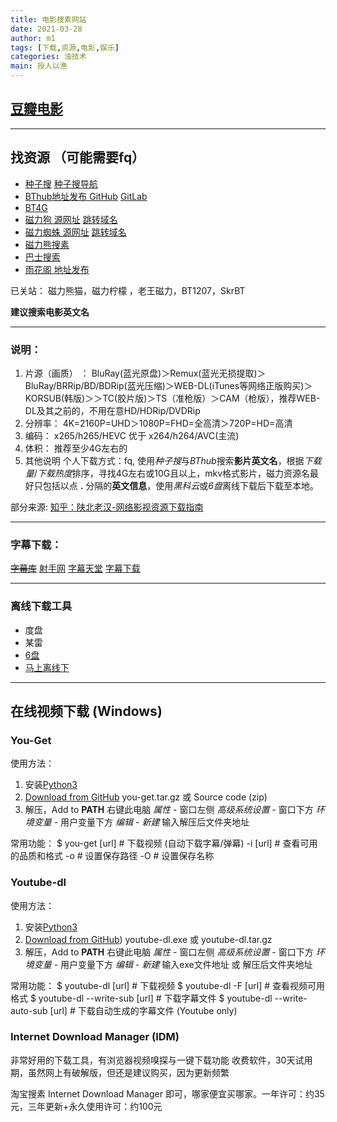 ```yaml
---
title: 电影搜素网站
date: 2021-03-28
author: m1
tags: [下载,资源,电影,娱乐]
categories: 浊技术
main: 授人以渔
---
```

## [豆瓣电影](https://movie.douban.com/)
---
## 找资源 （可能需要fq）

* [种子搜](https://www.zhongzilou.com/) [种子搜导航](https://www.zhongzidizhi.com/)
* [BThub地址发布 GitHub](https://github.com/fwonggh/Bthub) [GitLab](https://gitlab.com/fwonggh/Bthub/-/blob/master/README.md)
* [BT4G](https://bt4g.org/)
* [磁力狗 源网址](http://ciligou.app/)  [跳转域名](http://clg8.info)
* [磁力蜘蛛 源网址](http://www.eclzz.net/) [跳转域名](http://www.eclzz.shop/)
* [磁力熊搜素](https://www.cilixiong.com/search/)
* [巴士搜索](http://bashi5.org)
* [雨花阁 地址发布](https://www.yuhuage.club/)

已关站：
磁力熊猫，磁力柠檬 ，老王磁力，BT1207，SkrBT

**建议搜索电影英文名**

---

### 说明：
1. 片源（画质） ：
BluRay(蓝光原盘)＞Remux(蓝光无损提取)＞BluRay/BRRip/BD/BDRip(蓝光压缩)＞WEB-DL(iTunes等网络正版购买)＞KORSUB(韩版)＞＞TC(胶片版)＞TS（准枪版）＞CAM（枪版），推荐WEB-DL及其之前的，不用在意HD/HDRip/DVDRip
2. 分辨率：   4K=2160P=UHD＞1080P=FHD=全高清＞720P=HD=高清
3. 编码：     x265/h265/HEVC 优于 x264/h264/AVC(主流)
4. 体积：     推荐至少4G左右的
5. 其他说明 个人下载方式：fq, 使用*种子搜*与*BThub*搜索**影片英文名**，根据*下载量*/*下载热度*排序，寻找4G左右或10G且以上，mkv格式影片，磁力资源名最好只包括以点 **.** 分隔的**英文信息**，使用*黑科云*或*6盘*离线下载后下载至本地。

部分来源: [知乎：陕北老汉-网络影视资源下载指南](https://zhuanlan.zhihu.com/p/28715214)

---

### 字幕下载：
~~[字幕库](http://www.zimuku.la/)~~
[射手网](https://assrt.net/)
[字幕天堂](http://www.zmtiantang.cc/)
[字幕下载](http://www.zmxiazai.com/)

---
### 离线下载工具

* 度盘
* 某雷
* [6盘](https://v3-beta.6pan.cn/)
* [马上离线下](https://browser.enjoymore.fun/)

---

## 在线视频下载 (Windows)

### You-Get

使用方法：
1. 安装[Python3](https://www.python.org/downloads/)
2. [Download from GitHub](https://github.com/soimort/you-get/releases) you-get.tar.gz 或 Source code (zip)
3. 解压，Add to **PATH**
    右键此电脑 *属性* - 窗口左侧 *高级系统设置* - 窗口下方 *环境变量* - 用户变量下方 *编辑* - *新建* 输入解压后文件夹地址

常用功能：
    $ you-get [url]  # 下载视频 (自动下载字幕/弹幕)
    -i [url]  # 查看可用的品质和格式
    -o  # 设置保存路径
    -O  # 设置保存名称

### Youtube-dl

使用方法：
1. 安装[Python3](https://www.python.org/downloads/)
2. [Download from GitHub](https://github.com/ytdl-org/youtube-dl/releases)) youtube-dl.exe 或 youtube-dl.tar.gz
3. 解压，Add to **PATH**
    右键此电脑 *属性* - 窗口左侧 *高级系统设置* - 窗口下方 *环境变量* - 用户变量下方 *编辑* - *新建* 输入exe文件地址 或 解压后文件夹地址

常用功能：
    $ youtube-dl [url]  # 下载视频
    $ youtube-dl -F [url]  # 查看视频可用格式
    $ youtube-dl --write-sub [url]  # 下载字幕文件
    $ youtube-dl --write-auto-sub [url]  # 下载自动生成的字幕文件 (Youtube only)

### Internet Download Manager (IDM)

非常好用的下载工具，有浏览器视频嗅探与一键下载功能
收费软件，30天试用期，虽然网上有破解版，但还是建议购买，因为更新频繁

淘宝搜素 Internet Download Manager 即可，哪家便宜买哪家。一年许可：约35元，三年更新+永久使用许可：约100元
